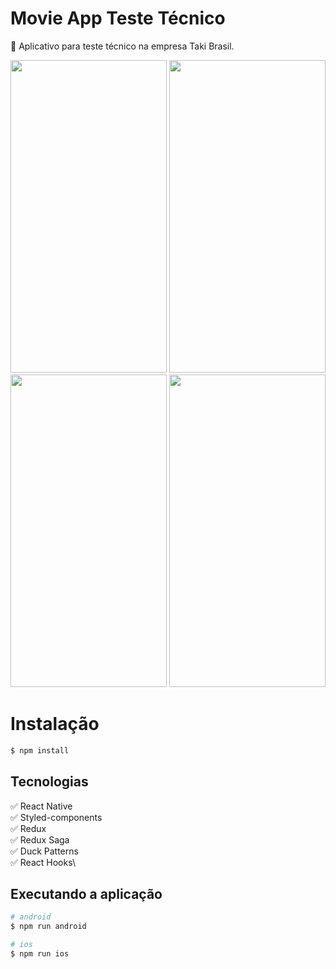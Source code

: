 #  Movie App Teste Técnico
:iphone: Aplicativo para teste técnico na empresa Taki Brasil.

<p float="left">
  <img src="https://i.imgur.com/fAkb4Ax.png" width="250" height="500"/>
  <img src="https://i.imgur.com/RqTEntj.png" width="250" height="500"/>
  <img src="https://i.imgur.com/Z829JYR.png" width="250" height="500" />
  <img src="https://i.imgur.com/zFb8c2E.png" width="250" height="500" />
</p>

# Instalação

```bash
$ npm install
```

## Tecnologias

:white_check_mark: React Native\
:white_check_mark: Styled-components\
:white_check_mark: Redux\
:white_check_mark: Redux Saga\
:white_check_mark: Duck Patterns\
:white_check_mark: React Hooks\

## Executando a aplicação

```bash
# android
$ npm run android 

# ios
$ npm run ios
```

